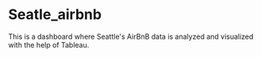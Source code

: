 # Seatle_airbnb
This is a dashboard where Seattle's AirBnB data is analyzed and visualized with the help of Tableau.
